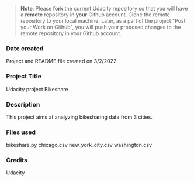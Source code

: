 >**Note**: Please **fork** the current Udacity repository so that you will have a **remote** repository in **your** Github account. Clone the remote repository to your local machine. Later, as a part of the project "Post your Work on Github", you will push your proposed changes to the remote repository in your Github account.

### Date created
Project and README file created on 3/2/2022.

### Project Title
Udacity project Bikeshare

### Description
This project aims at analyzing bikesharing data from 3 cities.

### Files used
bikeshare.py
chicago.csv
new_york_city.csv
washington.csv

### Credits
Udacity
